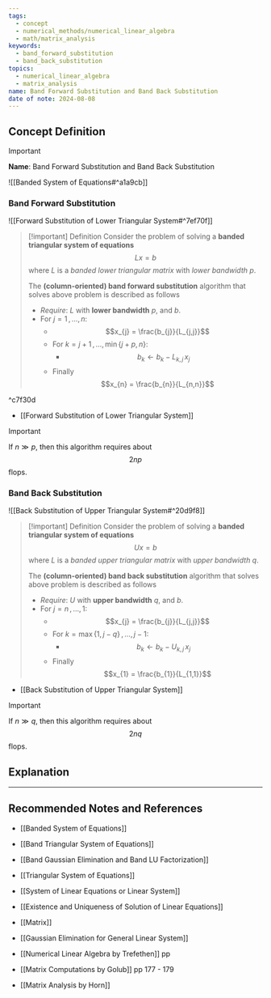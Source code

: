 ```yaml
---
tags:
  - concept
  - numerical_methods/numerical_linear_algebra
  - math/matrix_analysis
keywords:
  - band_forward_substitution
  - band_back_substitution
topics:
  - numerical_linear_algebra
  - matrix_analysis
name: Band Forward Substitution and Band Back Substitution
date of note: 2024-08-08
---
```


## Concept Definition

>[!important]
>**Name**: Band Forward Substitution and Band Back Substitution

![[Banded System of Equations#^a1a9cb]]


### Band Forward Substitution

![[Forward Substitution of Lower Triangular System#^7ef70f]]


>[!important] Definition
>Consider the problem of solving a **banded triangular system of equations** $$Lx = b$$ where $L$ is a *banded lower triangular matrix* with  *lower bandwidth* $p$.
>
>The **(column-oriented) band forward substitution** algorithm that solves above problem is described as follows
>- *Require*: $L$ with **lower bandwidth** $p$, and $b$.
>- For $j=1\,{,}\ldots{,}\,n$:
>	- $$x_{j} = \frac{b_{j}}{L_{j,j}}$$
>	- For $k=j+1 \,{,}\ldots{,}\, \min\left\{ j+p, n \right\}$:
>		- $$b_{k} \leftarrow b_{k} - L_{k,j}\,x_{j}$$
>	- Finally $$x_{n} = \frac{b_{n}}{L_{n,n}}$$

^c7f30d

- [[Forward Substitution of Lower Triangular System]]

>[!important] 
>If $n \gg p$, then this algorithm requires about $$2np$$ flops.

### Band Back Substitution

![[Back Substitution of Upper Triangular System#^20d9f8]]


>[!important] Definition
>Consider the problem of solving a **banded triangular system of equations** $$Ux = b$$ where $L$ is a *banded upper triangular matrix* with  *upper bandwidth* $q$.
>
>The **(column-oriented) band back substitution** algorithm that solves above problem is described as follows
>- *Require*: $U$ with **upper bandwidth** $q$, and  $b$.
>- For $j=n\,{,}\ldots{,}\,1$:
>	- $$x_{j} = \frac{b_{j}}{L_{j,j}}$$
>	- For $k=\max\left\{ 1, j-q \right\} \,{,}\ldots{,}\, j-1$:
>		- $$b_{k} \leftarrow b_{k} - U_{k,j}\,x_{j}$$
>	- Finally $$x_{1} = \frac{b_{1}}{L_{1,1}}$$

- [[Back Substitution of Upper Triangular System]]

>[!important] 
>If $n \gg q$, then this algorithm requires about $$2nq$$ flops.




## Explanation





-----------
##  Recommended Notes and References


- [[Banded System of Equations]]
- [[Band Triangular System of Equations]]
- [[Band Gaussian Elimination and Band LU Factorization]]



- [[Triangular System of Equations]]
- [[System of Linear Equations or Linear System]]
- [[Existence and Uniqueness of Solution of Linear Equations]]


- [[Matrix]]
- [[Gaussian Elimination for General Linear System]]


- [[Numerical Linear Algebra by Trefethen]] pp
- [[Matrix Computations by Golub]] pp 177 - 179
- [[Matrix Analysis by Horn]]